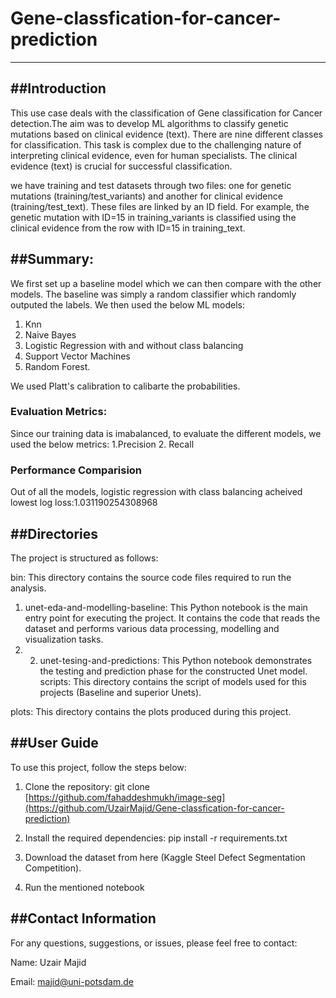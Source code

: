 # Gene-classfication-for-cancer-prediction
---
##Introduction
---
This use case deals with the classification of Gene classification for Cancer detection.The aim was to develop ML algorithms to classify genetic mutations based on clinical evidence (text). There are nine different classes for classification. This task is complex due to the challenging nature of interpreting clinical evidence, even for human specialists. The clinical evidence (text) is crucial for successful classification.

we have training and test datasets through two files: one for genetic mutations (training/test_variants) and another for clinical evidence (training/test_text). These files are linked by an ID field. For example, the genetic mutation with ID=15 in training_variants is classified using the clinical evidence from the row with ID=15 in training_text.

##Summary:
---
We first set up a baseline model which we can then compare with the other models. The baseline was simply a random classifier which randomly outputed the labels. 
We then used the below ML models:
1. Knn
2. Naive Bayes
3. Logistic Regression with and without class balancing
4. Support Vector Machines
6. Random Forest.

We used Platt's calibration to calibarte the probabilities.

### Evaluation Metrics:

Since our training data is imabalanced,  to evaluate the different models, we used the below metrics:
1.Precision
2. Recall

### Performance Comparision
Out of all the models, logistic regression with class balancing acheived lowest log loss:1.031190254308968

##Directories
---
The project is structured as follows:

bin: This directory contains the source code files required to run the analysis.

1. unet-eda-and-modelling-baseline: This Python notebook is the main entry point for executing the project. It contains the code that reads the dataset and performs various data processing, modelling and visualization tasks.
1. 2. unet-tesing-and-predictions: This Python notebook demonstrates the testing and prediction phase for the constructed Unet model.
scripts: This directory contains the script of models used for this projects (Baseline and superior Unets).

plots: This directory contains the plots produced during this project.

##User Guide
---
To use this project, follow the steps below:

1. Clone the repository: git clone [https://github.com/fahaddeshmukh/image-seg](https://github.com/UzairMajid/Gene-classfication-for-cancer-prediction)

2. Install the required dependencies: pip install -r requirements.txt

3. Download the dataset from here (Kaggle Steel Defect Segmentation Competition).
4. Run the mentioned notebook

##Contact Information
---
For any questions, suggestions, or issues, please feel free to contact:

Name: Uzair Majid

Email: majid@uni-potsdam.de

